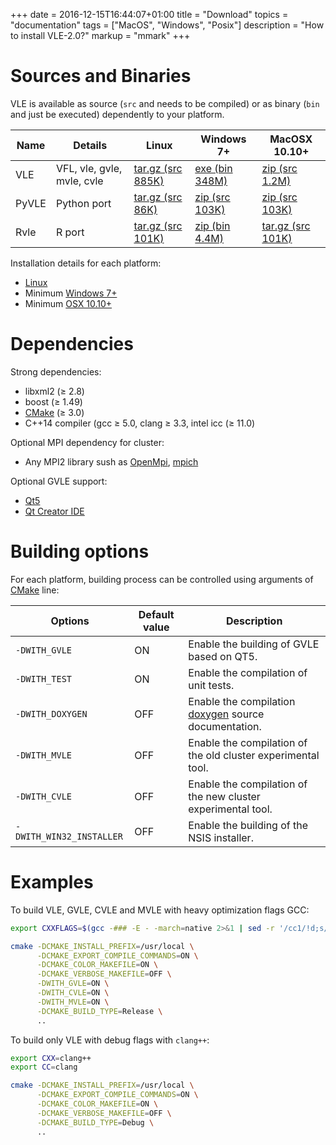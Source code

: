 +++
date = 2016-12-15T16:44:07+01:00
title = "Download"
topics = "documentation"
tags = ["MacOS", "Windows", "Posix"]
description = "How to install VLE-2.0?"
markup = "mmark"
+++

Sources and Binaries
====================

VLE is available as source (`src` and needs to be compiled) or as binary (`bin` and just be executed) dependently to your platform.

| Name  | Details                    | Linux                                                                                             | Windows 7+                                                                                   | MacOSX 10.10+                                                                                |
|-------|----------------------------|---------------------------------------------------------------------------------------------------|----------------------------------------------------------------------------------------------|----------------------------------------------------------------------------------------------|
| VLE   | VFL, vle, gvle, mvle, cvle | [tar.gz (src 885K)](http://www.vle-project.org/pub/vle/2.0/2.0.0-alpha2/vle-2.0.0-alpha2.tar.gz)  | [exe (bin 348M)](http://www.vle-project.org/pub/vle/2.0/2.0.0-alpha2/vle-2.0.0-alpha2.exe)   | [zip (src 1.2M)](http://www.vle-project.org/pub/vle/2.0/2.0.0-alpha2/vle-2.0.0-alpha2.zip)   |
| PyVLE | Python port                | [tar.gz (src 86K)](http://www.vle-project.org/pub/vle/2.0/2.0.0-alpha2/pyvle-2.0.0-alpha2.tar.gz) | [zip (src 103K)](http://www.vle-project.org/pub/vle/2.0/2.0.0-alpha2/pyvle-2.0.0-alpha2.zip) | [zip (src 103K)](http://www.vle-project.org/pub/vle/2.0/2.0.0-alpha2/)                       |
| Rvle  | R port                     | [tar.gz (src 101K)](http://www.vle-project.org/pub/vle/2.0/2.0.0-alpha2/rvle_2.0.0-2.tar.gz)      | [zip (bin 4.4M)](http://www.vle-project.org/pub/vle/2.0/2.0.0-alpha2/rvle_2.0.0-2.zip)       | [tar.gz (src 101K)](http://www.vle-project.org/pub/vle/2.0/2.0.0-alpha2/rvle_2.0.0-2.tar.gz) |

Installation details for each platform:

- [Linux](linux)
- Minimum [Windows 7+](windows)
- Minimum [OSX 10.10+](apple)

Dependencies
============

Strong dependencies:

- libxml2 (≥ 2.8)
- boost (≥ 1.49)
- [CMake](https://cmake.org/) (≥ 3.0)
- C++14 compiler (gcc ≥ 5.0, clang ≥ 3.3, intel icc (≥ 11.0)

Optional MPI dependency for cluster:

- Any MPI2 library sush as [OpenMpi](https://www.open-mpi.org/), [mpich](https://www.mpich.org/)

Optional GVLE support:

- [Qt5](https://doc.qt.io/qt-5/)
- [Qt Creator IDE](https://www.qt.io/ide/)

Building options
================

For each platform, building process can be controlled using arguments of [CMake](https://cmake.org/) line:

| Options                  | Default value | Description                                                                                   |
|--------------------------|---------------|-----------------------------------------------------------------------------------------------|
| `-DWITH_GVLE`            | ON            | Enable the building of GVLE based on QT5.                                                     |
| `-DWITH_TEST`            | ON            | Enable the compilation of unit tests.                                                         |
| `-DWITH_DOXYGEN`         | OFF           | Enable the compilation [doxygen](http://www.stack.nl/~dimitri/doxygen/) source documentation. |
| `-DWITH_MVLE`            | OFF           | Enable the compilation of the old cluster experimental tool.                                  |
| `-DWITH_CVLE`            | OFF           | Enable the compilation of the new cluster experimental tool.                                  |
| `-DWITH_WIN32_INSTALLER` | OFF           | Enable the building of the NSIS installer.                                                    |

Examples
========

To build VLE, GVLE, CVLE and MVLE with heavy optimization flags GCC:

``` bash
export CXXFLAGS=$(gcc -### -E - -march=native 2>&1 | sed -r '/cc1/!d;s/(")|(^.* - )|( -mno-[^\ ]+)//g')

cmake -DCMAKE_INSTALL_PREFIX=/usr/local \
      -DCMAKE_EXPORT_COMPILE_COMMANDS=ON \
      -DCMAKE_COLOR_MAKEFILE=ON \
      -DCMAKE_VERBOSE_MAKEFILE=OFF \
      -DWITH_GVLE=ON \
      -DWITH_CVLE=ON \
      -DWITH_MVLE=ON \
      -DCMAKE_BUILD_TYPE=Release \
      ..
```

To build only VLE with debug flags with `clang++`:

``` bash
export CXX=clang++
export CC=clang

cmake -DCMAKE_INSTALL_PREFIX=/usr/local \
      -DCMAKE_EXPORT_COMPILE_COMMANDS=ON \
      -DCMAKE_COLOR_MAKEFILE=ON \
      -DCMAKE_VERBOSE_MAKEFILE=OFF \
      -DCMAKE_BUILD_TYPE=Debug \
      ..
```
